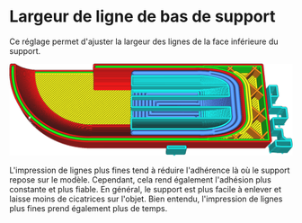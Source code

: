 Largeur de ligne de bas de support
====
Ce réglage permet d'ajuster la largeur des lignes de la face inférieure du support.

![Le plancher du support (bleu plus foncé) est imprimé avec des lignes plus larges que le reste du support](../../../articles/images/support_bottom_line_width.png)

L'impression de lignes plus fines tend à réduire l'adhérence là où le support repose sur le modèle. Cependant, cela rend également l'adhésion plus constante et plus fiable. En général, le support est plus facile à enlever et laisse moins de cicatrices sur l'objet. Bien entendu, l'impression de lignes plus fines prend également plus de temps.
